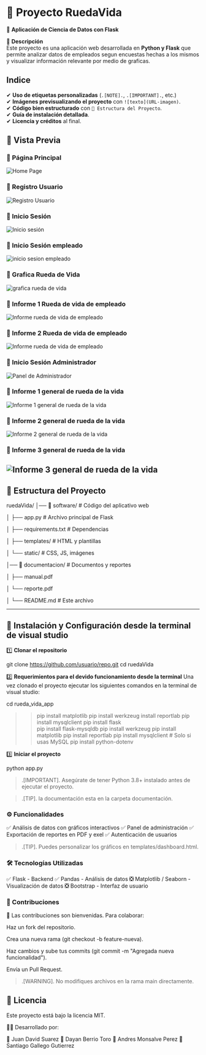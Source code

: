 # 🚀 Proyecto RuedaVida  
🧠 **Aplicación de Ciencia de Datos con Flask**  

📌 **Descripción**  
Este proyecto es una aplicación web desarrollada en **Python y Flask** que permite analizar datos de empleados segun encuestas hechas a los mismos y visualizar información relevante por medio de graficas.  


## **Indice**

✔ **Uso de etiquetas personalizadas** (`.[NOTE].`, `.[IMPORTANT].`, etc.)  
✔ **Imágenes previsualizando el proyecto** con `![texto](URL-imagen)`.  
✔ **Código bien estructurado** con `📂 Estructura del Proyecto`.  
✔ **Guía de instalación detallada**.  
✔ **Licencia y créditos** al final.  


## 📸 Vista Previa  

### 🔹 Página Principal  
![Home Page](https://github.com/jdsuarez23/imagenes_rueda_vida/blob/main/inicio.png)

### 🔹 Registro Usuario
![Registro Usuario](https://github.com/jdsuarez23/imagenes_rueda_vida/blob/main/registro.png)

### 🔹 Inicio Sesión
![Inicio sesión](https://github.com/jdsuarez23/imagenes_rueda_vida/blob/main/iniciar%20sesion.png)

### 🔹 Inicio Sesión empleado
![inicio sesion empleado](https://github.com/jdsuarez23/imagenes_rueda_vida/blob/main/inicio%20sesion%20empleado.png)

### 🔹 Grafica Rueda de Vida
![grafica rueda de vida](https://github.com/jdsuarez23/imagenes_rueda_vida/blob/main/grafica%20rueda%20de%20vida.png)

### 🔹 Informe 1 Rueda de vida de empleado
![Informe rueda de vida de empleado](https://github.com/jdsuarez23/imagenes_rueda_vida/blob/main/informe_usuario_rueda_vida_2_page-0001.jpg)

### 🔹 Informe 2 Rueda de vida de empleado
![Informe rueda de vida de empleado](https://github.com/jdsuarez23/imagenes_rueda_vida/blob/main/informe_usuario_rueda_vida_2_page-0002.jpg)

### 🔹 Inicio Sesión Administrador
![Panel de Administrador](https://github.com/jdsuarez23/imagenes_rueda_vida/blob/main/panel%20administrador.png)

### 🔹 Informe 1 general de rueda de la vida
![Informe 1 general de rueda de la vida](https://github.com/jdsuarez23/imagenes_rueda_vida/blob/main/reporte_general_rueda_vida_page-0001.jpg)

### 🔹 Informe 2 general de rueda de la vida
![Informe 2 general de rueda de la vida](https://github.com/jdsuarez23/imagenes_rueda_vida/blob/main/reporte_general_rueda_vida_page-0002.jpg)

### 🔹 Informe 3 general de rueda de la vida
![Informe 3 general de rueda de la vida](https://github.com/jdsuarez23/imagenes_rueda_vida/blob/main/reporte_general_rueda_vida_page-0003.jpg)
---

## 📂 Estructura del Proyecto  

ruedaVida/ │── 📁 software/ # Código del aplicativo web

│ ├── app.py # Archivo principal de Flask

│ ├── requirements.txt # Dependencias

│ ├── templates/ # HTML y plantillas

│ └── static/ # CSS, JS, imágenes


│── 📁 documentacion/ # Documentos y reportes

│ ├── manual.pdf

│ └── reporte.pdf

│
└── README.md # Este archivo


---

## 🚀 Instalación y Configuración desde la terminal de visual studio 
1️⃣ **Clonar el repositorio**  

git clone https://github.com/usuario/repo.git
cd ruedaVida

2️⃣ **Requerimientos para el devido funcionamiento desde la terminal**
Una vez clonado el proyecto ejecutar los siguientes comandos en la terminal de visual studio:

cd rueda_vida_app
  
>> pip install matplotlib
>> pip install werkzeug 
>> install reportlab 
>> pip install mysqlclient
>>  pip install flask      
>> pip install flask-mysqldb
>> pip install werkzeug
>> pip install matplotlib
>> pip install reportlab
>> pip install mysqlclient  # Solo si usas MySQL
>> pip install python-dotenv

3️⃣ **Iniciar el proyecto** 

python app.py

> .[IMPORTANT].
> Asegúrate de tener Python 3.8+ instalado antes de ejecutar el proyecto.

> .[TIP].
> la documentación esta en la carpeta documentación.

### ⚙️ Funcionalidades

✅ Análisis de datos con gráficos interactivos
✅ Panel de administración
✅ Exportación de reportes en PDF y exel
✅ Autenticación de usuarios

> .[TIP].
> Puedes personalizar los gráficos en templates/dashboard.html.


### 🛠 Tecnologías Utilizadas
✅ Flask - Backend
✅ Pandas - Análisis de datos
❎ Matplotlib / Seaborn - Visualización de datos
❎ Bootstrap - Interfaz de usuario


### 📝 Contribuciones
🙆 Las contribuciones son bienvenidas. Para colaborar:

Haz un fork del repositorio.

Crea una nueva rama (git checkout -b feature-nueva).

Haz cambios y sube tus commits (git commit -m "Agregada nueva funcionalidad").

Envía un Pull Request.

> .[WARNING].
> No modifiques archivos en la rama main directamente.



## 📄 Licencia
Este proyecto está bajo la licencia MIT.

👨‍💻 Desarrollado por:

🚀 Juan David Suarez
🚀 Dayan Berrio Toro
🚀 Andres Monsalve Perez
🚀 Santiago Gallego Gutierrez

